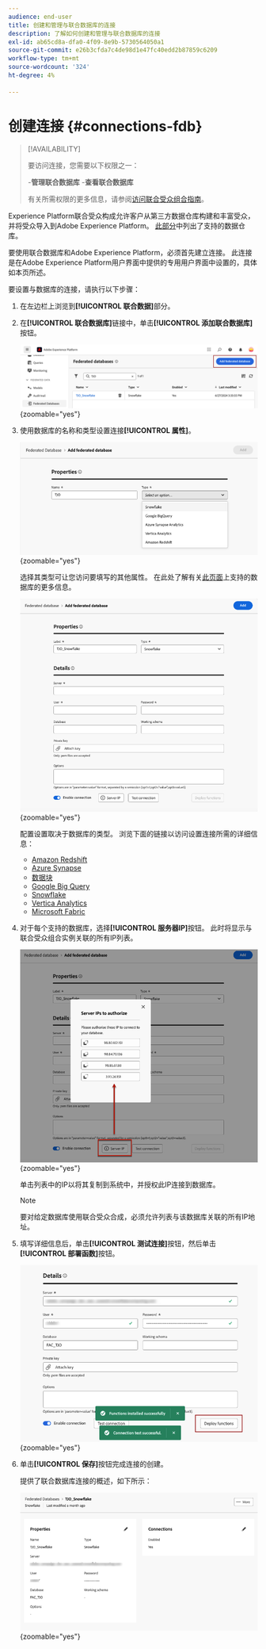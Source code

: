 ```yaml
---
audience: end-user
title: 创建和管理与联合数据库的连接
description: 了解如何创建和管理与联合数据库的连接
exl-id: ab65cd8a-dfa0-4f09-8e9b-5730564050a1
source-git-commit: e26b3cfda7c4de98d1e47fc40edd2b87859c6209
workflow-type: tm+mt
source-wordcount: '324'
ht-degree: 4%

---
```


# 创建连接 {#connections-fdb}

>[!AVAILABILITY]
>
>要访问连接，您需要以下权限之一：
>
>-**管理联合数据库**
>-**查看联合数据库**
>
>有关所需权限的更多信息，请参阅[访问联合受众组合指南](/help/start/feature-access.md)。

Experience Platform联合受众构成允许客户从第三方数据仓库构建和丰富受众，并将受众导入到Adobe Experience Platform。 [此部分](../start/access-prerequisites.md#supported-systems)中列出了支持的数据仓库。

要使用联合数据库和Adobe Experience Platform，必须首先建立连接。 此连接是在Adobe Experience Platform用户界面中提供的专用用户界面中设置的，具体如本页所述。

要设置与数据库的连接，请执行以下步骤：

1. 在左边栏上浏览到&#x200B;**[!UICONTROL 联合数据]**&#x200B;部分。

1. 在&#x200B;**[!UICONTROL 联合数据库]**&#x200B;链接中，单击&#x200B;**[!UICONTROL 添加联合数据库]**&#x200B;按钮。

   ![](assets/connections_list.png){zoomable="yes"}

1. 使用数据库的名称和类型设置连接&#x200B;**[!UICONTROL 属性]**。

   ![](assets/connections_name.png){zoomable="yes"}

   选择其类型可让您访问要填写的其他属性。 在此处了解有关[此页面](federated-db.md)上支持的数据库的更多信息。

   ![](assets/connections_details.png){zoomable="yes"}

   配置设置取决于数据库的类型。 浏览下面的链接以访问设置连接所需的详细信息：

   * [Amazon Redshift](federated-db.md#amazon-redshift)
   * [Azure Synapse](federated-db.md#azure-synapse-redshift)
   * [数据块](federated-db.md#databricks)
   * [Google Big Query](federated-db.md#google-big-query)
   * [Snowflake](federated-db.md#snowflake)
   * [Vertica Analytics](federated-db.md#vertica-analytics)
   * [Microsoft Fabric](federated-db.md#microsoft-fabric)

1. 对于每个支持的数据库，选择&#x200B;**[!UICONTROL 服务器IP]**&#x200B;按钮。 此时将显示与联合受众组合实例关联的所有IP列表。

   ![](assets/connections_server_IPs.png){zoomable="yes"}

   单击列表中的IP以将其复制到系统中，并授权此IP连接到数据库。

   >[!NOTE]
   >
   >要对给定数据库使用联合受众合成，必须允许列表与该数据库关联的所有IP地址。

1. 填写详细信息后，单击&#x200B;**[!UICONTROL 测试连接]**&#x200B;按钮，然后单击&#x200B;**[!UICONTROL 部署函数]**&#x200B;按钮。

   ![](assets/connections_testdeploy.png){zoomable="yes"}

1. 单击&#x200B;**[!UICONTROL 保存]**&#x200B;按钮完成连接的创建。

   提供了联合数据库连接的概述，如下所示：

   ![](assets/connections_overview.png){zoomable="yes"}
